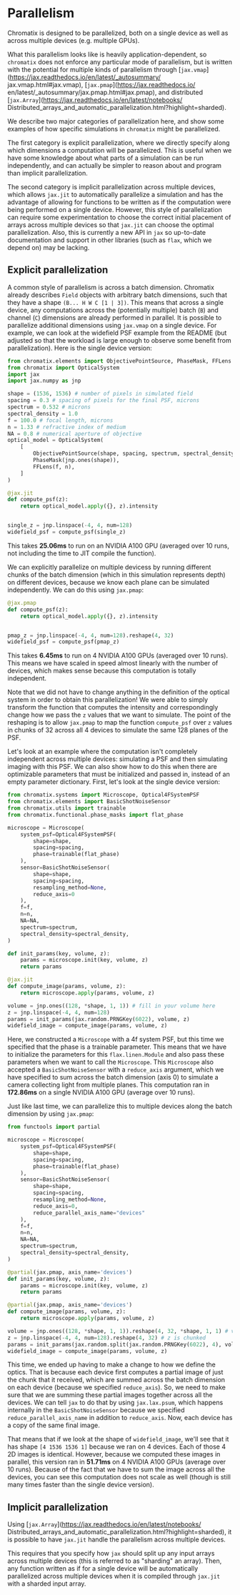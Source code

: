 # Parallelism

Chromatix is designed to be parallelized, both on a single device as well as
across multiple devices (e.g. multiple GPUs).

What this parallelism looks like is heavily application-dependent, so
`chromatix` does not enforce any particular mode of parallelism, but
is written with the potential for multiple kinds of parallelism through
[``jax.vmap``](https://jax.readthedocs.io/en/latest/_autosummary/
jax.vmap.html#jax.vmap), [``jax.pmap``](https://jax.readthedocs.io/
en/latest/_autosummary/jax.pmap.html#jax.pmap), and distributed
[``jax.Array``](https://jax.readthedocs.io/en/latest/notebooks/
Distributed_arrays_and_automatic_parallelization.html?highlight=sharded).

We describe two major categories of parallelization here, and show some
examples of how specific simulations in `chromatix` might be parallelized.

The first category is explicit parallelization, where we directly specify along
which dimensions a computation will be parallelized. This is useful when we
have some knowledge about what parts of a simulation can be run independently,
and can actually be simpler to reason about and program than implicit
parallelization.

The second category is implicit parallelization across multiple devices,
which allows ``jax.jit`` to automatically parallelize a simulation and has the
advantage of allowing for functions to be written as if the computation were
being performed on a single device. However, this style of parallelization
can require some experimentation to choose the correct initial placement of
arrays across multiple devices so that ``jax.jit`` can choose the optimal
parallelization. Also, this is currently a new API in `jax` so up-to-date
documentation and support in other libraries (such as `flax`, which we depend
on) may be lacking.

## Explicit parallelization

A common style of parallelism is across a batch dimension. Chromatix already
describes ``Field`` objects with arbitrary batch dimensions, such that they
have a shape `(B... H W C [1 | 3])`. This means that across a single device,
any computations across the (potentially multiple) batch (`B`) and channel (`C`)
dimensions are already performed in parallel. It is possible to parallelize
additional dimensions using `jax.vmap` on a single device. For example, we can
look at the widefield PSF example from the README (but adjusted so that the
workload is large enough to observe some benefit from parallelization). Here is
the single device version:

```python
from chromatix.elements import ObjectivePointSource, PhaseMask, FFLens
from chromatix import OpticalSystem
import jax
import jax.numpy as jnp

shape = (1536, 1536) # number of pixels in simulated field
spacing = 0.3 # spacing of pixels for the final PSF, microns
spectrum = 0.532 # microns
spectral_density = 1.0
f = 100.0 # focal length, microns
n = 1.33 # refractive index of medium
NA = 0.8 # numerical aperture of objective
optical_model = OpticalSystem(
    [
        ObjectivePointSource(shape, spacing, spectrum, spectral_density, f, n, NA),
        PhaseMask(jnp.ones(shape)),
        FFLens(f, n),
    ]
)

@jax.jit
def compute_psf(z):
    return optical_model.apply({}, z).intensity


single_z = jnp.linspace(-4, 4, num=128)
widefield_psf = compute_psf(single_z)
```

This takes **25.06ms** to run on an NVIDIA A100 GPU (averaged over 10 runs, not
including the time to JIT compile the function).

We can explicitly parallelize on multiple devicess by running different chunks of
the batch dimension (which in this simulation represents depth) on different
devices, because we know each plane can be simulated independently. We can do this
using ``jax.pmap``:

```python
@jax.pmap
def compute_psf(z):
    return optical_model.apply({}, z).intensity


pmap_z = jnp.linspace(-4, 4, num=128).reshape(4, 32)
widefield_psf = compute_psf(pmap_z)
```

This takes **6.45ms** to run on 4 NVIDIA A100 GPUs (averaged over 10 runs). This
means we have scaled in speed almost linearly with the number of devices, which
makes sense because this computation is totally independent.

Note that we did not have to change anything in the definition of the optical
system in order to obtain this parallelization! We were able to simply
transform the function that computes the intensity and correspondingly change
how we pass the ``z`` values that we want to simulate. The point of the
reshaping is to allow ``jax.pmap`` to map the function ``compute_psf`` over
``z`` values in chunks of 32 across all 4 devices to simulate the same 128 planes
of the PSF.

Let's look at an example where the computation isn't completely independent
across multiple devices: simulating a PSF and then simulating imaging with this
PSF. We can also show how to do this when there are optimizable parameters that
must be initialized and passed in, instead of an empty parameter dictionary.
First, let's look at the single device version:

```python
from chromatix.systems import Microscope, Optical4FSystemPSF
from chromatix.elements import BasicShotNoiseSensor
from chromatix.utils import trainable
from chromatix.functional.phase_masks import flat_phase

microscope = Microscope(
    system_psf=Optical4FSystemPSF(
        shape=shape,
        spacing=spacing,
        phase=trainable(flat_phase)
    ),
    sensor=BasicShotNoiseSensor(
        shape=shape,
        spacing=spacing,
        resampling_method=None,
        reduce_axis=0
    ),
    f=f,
    n=n,
    NA=NA,
    spectrum=spectrum,
    spectral_density=spectral_density,
)

def init_params(key, volume, z):
    params = microscope.init(key, volume, z)
    return params

@jax.jit
def compute_image(params, volume, z):
    return microscope.apply(params, volume, z)

volume = jnp.ones((128, *shape, 1, 1)) # fill in your volume here
z = jnp.linspace(-4, 4, num=128)
params = init_params(jax.random.PRNGKey(6022), volume, z)
widefield_image = compute_image(params, volume, z)
```

Here, we constructed a ``Microscope`` with a 4f system PSF, but this time we
specified that the phase is a trainable parameter. This means that we have to
initialize the parameters for this ``flax.linen.Module`` and also pass these
parameters when we want to call the ``Microscope``. This ``Microscope`` also
accepted a ``BasicShotNoiseSensor`` with a ``reduce_axis`` argument, which we
have specified to sum across the batch dimension (axis 0) to simulate a camera
collecting light from multiple planes. This computation ran in **172.86ms** on a
single NVIDIA A100 GPU (average over 10 runs).

Just like last time, we can parallelize this to multiple devices along the
batch dimension by using ``jax.pmap``:

```python
from functools import partial

microscope = Microscope(
    system_psf=Optical4FSystemPSF(
        shape=shape,
        spacing=spacing,
        phase=trainable(flat_phase)
    ),
    sensor=BasicShotNoiseSensor(
        shape=shape,
        spacing=spacing,
        resampling_method=None,
        reduce_axis=0,
        reduce_parallel_axis_name="devices"
    ),
    f=f,
    n=n,
    NA=NA,
    spectrum=spectrum,
    spectral_density=spectral_density,
)

@partial(jax.pmap, axis_name='devices')
def init_params(key, volume, z):
    params = microscope.init(key, volume, z)
    return params

@partial(jax.pmap, axis_name='devices')
def compute_image(params, volume, z):
    return microscope.apply(params, volume, z)

volume = jnp.ones((128, *shape, 1, 1)).reshape(4, 32, *shape, 1, 1) # volume is chunked
z = jnp.linspace(-4, 4, num=128).reshape(4, 32) # z is chunked
params = init_params(jax.random.split(jax.random.PRNGKey(6022), 4), volume, z)
widefield_image = compute_image(params, volume, z)
```

This time, we ended up having to make a change to how we define the optics. That
is because each device first computes a partial image of just the chunk that it
received, which are summed across the batch dimension on each device (because we
specified ``reduce_axis``). So, we need to make sure that we are summing these
partial images together across all the devices. We can tell `jax` to do that by
using ``jax.lax.psum``, which happens internally in the ``BasicShotNoiseSensor``
because we specified ``reduce_parallel_axis_name`` in addition to
``reduce_axis``. Now, each device has a copy of the same final image.

That means that if we look at the shape of ``widefield_image``, we'll see that
it has shape `[4 1536 1536 1]` because we ran on 4 devices. Each of those 4
2D images is identical. However, because we computed these images in parallel,
this version ran in **51.71ms** on 4 NVIDIA A100 GPUs (average over 10 runs).
Because of the fact that we have to sum the image across all the devices, you
can see this computation does not scale as well (though is still many times
faster than the single device version).
 
## Implicit parallelization

Using [``jax.Array``](https://jax.readthedocs.io/en/latest/notebooks/
Distributed_arrays_and_automatic_parallelization.html?highlight=sharded), it is
possible to have ``jax.jit`` handle the parallelism across multiple devices.

This requires that you specify how `jax` should split up any input arrays
across multiple devices (this is referred to as "sharding" an array). Then, any
function written as if for a single device will be automatically parallelized
across multiple devices when it is compiled through ``jax.jit`` with a sharded
input array.